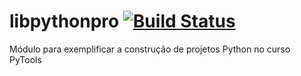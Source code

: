 # libpythonpro [![Build Status](https://app.travis-ci.com/pcpsant/libpythonpro.svg?branch=master)](https://app.travis-ci.com/pcpsant/libpythonpro)
Módulo para exemplificar a construção de projetos Python no curso PyTools
